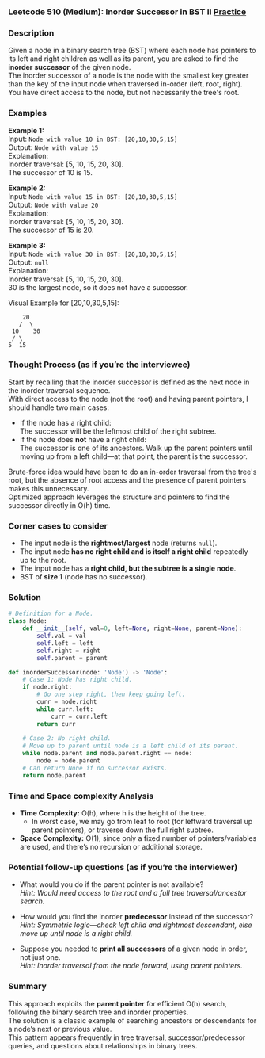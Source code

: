 ### Leetcode 510 (Medium): Inorder Successor in BST II [Practice](https://leetcode.com/problems/inorder-successor-in-bst-ii)

### Description  
Given a node in a binary search tree (BST) where each node has pointers to its left and right children as well as its parent, you are asked to find the **inorder successor** of the given node.  
The inorder successor of a node is the node with the smallest key greater than the key of the input node when traversed in-order (left, root, right).  
You have direct access to the node, but not necessarily the tree's root.

### Examples  

**Example 1:**  
Input: `Node with value 10 in BST: [20,10,30,5,15]`  
Output: `Node with value 15`  
Explanation:  
Inorder traversal: [5, 10, 15, 20, 30].  
The successor of 10 is 15.

**Example 2:**  
Input: `Node with value 15 in BST: [20,10,30,5,15]`  
Output: `Node with value 20`  
Explanation:  
Inorder traversal: [5, 10, 15, 20, 30].  
The successor of 15 is 20.

**Example 3:**  
Input: `Node with value 30 in BST: [20,10,30,5,15]`  
Output: `null`  
Explanation:  
Inorder traversal: [5, 10, 15, 20, 30].  
30 is the largest node, so it does not have a successor.

Visual Example for [20,10,30,5,15]:
```
    20
   /  \
 10    30
 / \
5  15
```

### Thought Process (as if you’re the interviewee)  
Start by recalling that the inorder successor is defined as the next node in the inorder traversal sequence.  
With direct access to the node (not the root) and having parent pointers, I should handle two main cases:

- If the node has a right child:  
  The successor will be the leftmost child of the right subtree.  
- If the node does **not** have a right child:  
  The successor is one of its ancestors. Walk up the parent pointers until moving up from a left child—at that point, the parent is the successor.

Brute-force idea would have been to do an in-order traversal from the tree's root, but the absence of root access and the presence of parent pointers makes this unnecessary.  
Optimized approach leverages the structure and pointers to find the successor directly in O(h) time.

### Corner cases to consider  
- The input node is the **rightmost/largest** node (returns `null`).
- The input node **has no right child and is itself a right child** repeatedly up to the root.
- The input node has a **right child, but the subtree is a single node**.
- BST of **size 1** (node has no successor).

### Solution

```python
# Definition for a Node.
class Node:
    def __init__(self, val=0, left=None, right=None, parent=None):
        self.val = val
        self.left = left
        self.right = right
        self.parent = parent

def inorderSuccessor(node: 'Node') -> 'Node':
    # Case 1: Node has right child.
    if node.right:
        # Go one step right, then keep going left.
        curr = node.right
        while curr.left:
            curr = curr.left
        return curr
    
    # Case 2: No right child.
    # Move up to parent until node is a left child of its parent.
    while node.parent and node.parent.right == node:
        node = node.parent
    # Can return None if no successor exists.
    return node.parent
```

### Time and Space complexity Analysis  

- **Time Complexity:** O(h), where h is the height of the tree.  
  - In worst case, we may go from leaf to root (for leftward traversal up parent pointers), or traverse down the full right subtree.
- **Space Complexity:** O(1), since only a fixed number of pointers/variables are used, and there’s no recursion or additional storage.

### Potential follow-up questions (as if you’re the interviewer)  

- What would you do if the parent pointer is not available?  
  *Hint: Would need access to the root and a full tree traversal/ancestor search.*

- How would you find the inorder **predecessor** instead of the successor?  
  *Hint: Symmetric logic—check left child and rightmost descendant, else move up until node is a right child.*

- Suppose you needed to **print all successors** of a given node in order, not just one.  
  *Hint: Inorder traversal from the node forward, using parent pointers.*

### Summary
This approach exploits the **parent pointer** for efficient O(h) search, following the binary search tree and inorder properties.  
The solution is a classic example of searching ancestors or descendants for a node’s next or previous value.  
This pattern appears frequently in tree traversal, successor/predecessor queries, and questions about relationships in binary trees.